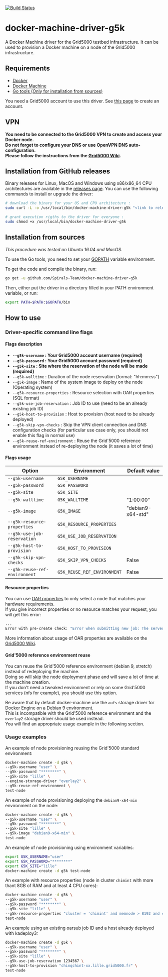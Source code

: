 [![Build Status](https://travis-ci.org/Spirals-Team/docker-machine-driver-g5k.svg)](https://travis-ci.org/Spirals-Team/docker-machine-driver-g5k)

# docker-machine-driver-g5k
A Docker Machine driver for the Grid5000 testbed infrastructure. It can be used to provision a Docker machine on a node of the Grid5000 infrastructure.

## Requirements
* [Docker](https://www.docker.com/products/overview#/install_the_platform)
* [Docker Machine](https://docs.docker.com/machine/install-machine)
* [Go tools (Only for installation from sources)](https://golang.org/doc/install)

You need a Grid5000 account to use this driver. See [this page](https://www.grid5000.fr/mediawiki/index.php/Grid5000:Get_an_account) to create an account.

## VPN
**You need to be connected to the Grid5000 VPN to create and access your Docker node.**  
**Do not forget to configure your DNS or use OpenVPN DNS auto-configuration.**  
**Please follow the instructions from the [Grid5000 Wiki](https://www.grid5000.fr/mediawiki/index.php/VPN).**

## Installation from GitHub releases
Binary releases for Linux, MacOS and Windows using x86/x86_64 CPU architectures are available in the [releases page](https://github.com/Spirals-Team/docker-machine-driver-g5k/releases).
You can use the following commands to install or upgrade the driver:
```bash
# download the binary for your OS and CPU architecture :
sudo curl -L -o /usr/local/bin/docker-machine-driver-g5k "<link to release>"

# grant execution rigths to the driver for everyone :
sudo chmod +x /usr/local/bin/docker-machine-driver-g5k
```

## Installation from sources
*This procedure was tested on Ubuntu 16.04 and MacOS.*

To use the Go tools, you need to set your [GOPATH](https://golang.org/doc/code.html#GOPATH) variable environment.

To get the code and compile the binary, run:
```bash
go get -u github.com/Spirals-Team/docker-machine-driver-g5k
```

Then, either put the driver in a directory filled in your PATH environment variable, or run:
```bash
export PATH=$PATH:$GOPATH/bin
```

## How to use

### Driver-specific command line flags

#### Flags description
* **`--g5k-username` : Your Grid5000 account username (required)**
* **`--g5k-password` : Your Grid5000 account password (required)**
* **`--g5k-site` : Site where the reservation of the node will be made (required)**
* `--g5k-walltime` : Duration of the node reservation (format: "hh:mm:ss")
* `--g5k-image` : Name of the system image to deploy on the node (Operating system)
* `--g5k-resource-properties` : Resource selection with OAR properties (SQL format)
* `--g5k-use-job-reservation` : Job ID to use (need to be an already existing job ID)
* `--g5k-host-to-provision` : Host to provision (host need to be already deployed)
* `--g5k-skip-vpn-checks` : Skip the VPN client connection and DNS configuration checks (for particular use case only, you should not enable this flag in normal use)
* `--g5k-reuse-ref-environment` : Reuse the Grid'5000 reference environment instead of re-deploying the node (it saves a lot of time)
 
#### Flags usage
|             Option             |          Environment         |     Default value     |
|--------------------------------|------------------------------|-----------------------|
| `--g5k-username`               | `G5K_USERNAME`               |                       |
| `--g5k-password`               | `G5K_PASSWORD`               |                       |
| `--g5k-site`                   | `G5K_SITE`                   |                       |
| `--g5k-walltime`               | `G5K_WALLTIME`               | "1:00:00"             |
| `--g5k-image`                  | `G5K_IMAGE`                  | "debian9-x64-std"     |
| `--g5k-resource-properties`    | `G5K_RESOURCE_PROPERTIES`    |                       |
| `--g5k-use-job-reservation`    | `G5K_USE_JOB_RESERVATION`    |                       |
| `--g5k-host-to-provision`      | `G5K_HOST_TO_PROVISION`      |                       |
| `--g5k-skip-vpn-checks`        | `G5K_SKIP_VPN_CHECKS`        | False                 |
| `--g5k-reuse-ref-environment`  | `G5K_REUSE_REF_ENVIRONMENT`  | False                 |

#### Resource properties
You can use [OAR properties](http://oar.imag.fr/docs/2.5/user/usecases.html#using-properties) to only select a node that matches your hardware requirements.  
If you give incorrect properties or no resource matches your request, you will get this error:
```bash
...
Error with pre-create check: "Error when submitting new job: The server returned an error (code: 400) after sending Job submission: '400 Bad Request'"
```

More information about usage of OAR properties are available on the [Grid5000 Wiki](https://www.grid5000.fr/mediawiki/index.php/Advanced_OAR#Other_examples_using_properties).

#### Grid'5000 reference environment reuse
You can reuse the Grid'5000 reference environment (debian 9, stretch) instead of redeploying the machine.  
Doing so will skip the node deployment phase and will save a lot of time at the machine creation.  
If you don't need a tweaked environment or rely on some Grid'5000 services (nfs for example), you should use this option.

Be aware that by default docker-machine use the `aufs` storage driver for Docker Engine on a Debian 9 environment.  
This is incompatible with the Grid'5000 reference environment and the `overlay2` storage driver should be used instead.  
You will find an appropriate usage example in the following section.

### Usage examples
An example of node provisioning reusing the Grid'5000 standard environment:
```bash
docker-machine create -d g5k \
--g5k-username "user" \
--g5k-password "********" \
--g5k-site "lille" \
--engine-storage-driver "overlay2" \
--g5k-reuse-ref-environment \
test-node
```

An example of node provisioning deploying the `debian9-x64-min` environment on the node:
```bash
docker-machine create -d g5k \
--g5k-username "user" \
--g5k-password "********" \
--g5k-site "lille" \
--g5k-image "debian9-x64-min" \
test-node
```

An example of node provisioning using environment variables:
```bash
export G5K_USERNAME="user"
export G5K_PASSWORD="********"
export G5K_SITE="lille"
docker-machine create -d g5k test-node
```

An example with resource properties (node in cluster `chimint` with more thant 8GB of RAM and at least 4 CPU cores):
```bash
docker-machine create -d g5k \
--g5k-username "user" \
--g5k-password "********" \
--g5k-site "lille" \
--g5k-resource-properties "cluster = 'chimint' and memnode > 8192 and cpucore >= 4" \
test-node
```

An example using an existing oarsub job ID and a host already deployed with kadeploy3:
```bash
docker-machine create -d g5k \
--g5k-username "user" \
--g5k-password "********" \
--g5k-site "lille" \
--g5k-use-job-reservation 1234567 \
--g5k-host-to-provision "chinqchint-xx.lille.grid5000.fr" \
test-node
``` 
